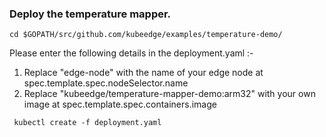 ### Deploy the temperature mapper.

```
cd $GOPATH/src/github.com/kubeedge/examples/temperature-demo/
```

Please enter the following details in the deployment.yaml :-
 1. Replace "edge-node" with the name of your edge node at spec.template.spec.nodeSelector.name
 2. Replace "kubeedge/temperature-mapper-demo:arm32" with your own image at spec.template.spec.containers.image

```
 kubectl create -f deployment.yaml
```
